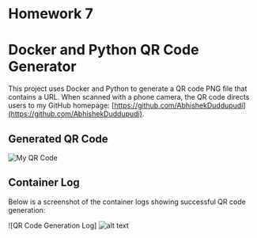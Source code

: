# Homework 7
# Docker and Python QR Code Generator

This project uses Docker and Python to generate a QR code PNG file that contains a URL. When scanned with a phone camera, the QR code directs users to my GitHub homepage: [https://github.com/AbhishekDuddupudi](https://github.com/AbhishekDuddupudi).

## Generated QR Code

![My QR Code](qr_20250401_204249.png)

## Container Log

Below is a screenshot of the container logs showing successful QR code generation:

![QR Code Generation Log]
![alt text](<Screenshot 2025-04-01 at 4.47.25 PM-1.png>)